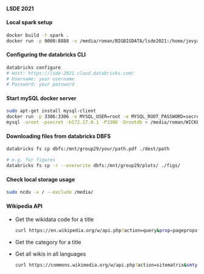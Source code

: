 #### LSDE 2021

#### Local spark setup
```bash
docker build -t spark .
docker run -p 9000:8888 -v /media/roman/BIGBIGDATA/lsde2021:/home/jovyan/hdd -v /media/roman/WICKEDFAST/lsde2021:/home/jovyan/nvme -v $PWD:/home/jovyan/work spark
```

#### Configuring the databricks CLI
```bash
databricks configure
# Host: https://lsde-2021.cloud.databricks.com/
# Username: your username
# Password: your password
```

#### Start mySQL docker server
```bash
sudo apt-get install mysql-client
docker run -p 3306:3306 -e MYSQL_USER=root -e MYSQL_ROOT_PASSWORD=secret -e MYSQL_DATABASE=rootdb mysql:8
mysql -uroot -psecret -h172.17.0.1 -P3306 -Drootdb < /media/roman/WICKEDFAST/lsde2021/enwiki-20211001-langlinks.sql
```

#### Downloading files from databricks DBFS
```bash
databricks fs cp dbfs:/mnt/group29/your/path.pdf ./dest/path

# e.g. for figures
databricks fs cp -r --overwrite dbfs:/mnt/group29/plots/ ./figs/
```

#### 

#### Check local storage usage
```bash
sudo ncdu -x / --exclude /media/
```

#### Wikipedia API

- Get the wikidata code for a title
  ```bash
  curl https://en.wikipedia.org/w/api.php?action=query&prop=pageprops&ppprop=wikibase_item&redirects=1&format=json&titles=ARTICLE_NAME
  ```

- Get the category for a title

- Get all wikis in all languages
  ```bash
  curl https://commons.wikimedia.org/w/api.php?action=sitematrix&smtype=language&format=json
  ```
